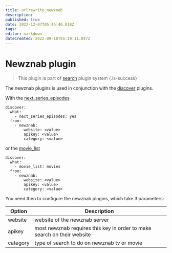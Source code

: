 ```yaml
---
title: urlrewrite_newznab
description: 
published: true
date: 2022-12-07T05:46:46.018Z
tags: 
editor: markdown
dateCreated: 2022-09-18T05:19:11.047Z
---
```


# Newznab plugin
> This plugin is part of [search](/Plugins/Searches) plugin system
{.is-success}

The newznab plugins is used in conjunction with the [discover](/Plugins/discover) plugins.

With the [next_series_episodes](/Plugins/next_series_episodes)
```
discover:
  what:
    - next_series_episodes: yes
  from: 
    - newznab:
        website: <value>
        apikey: <value>
        category: <value>
```

or the [movie_list](/Plugins/List/movie_list)

```
discover:
  what:
    - movie_list: movies
  from: 
    - newznab:
        website: <value>
        apikey: <value>
        category: <value>
```


You need then to configure the newznab plugins, which take 3 parameters:


| **Option** | **Description** |
| --- | --- |
| website | website of the newznab server |
| apikey | most newznab requires this key in order to make search on their website |
| category | type of search to do on newznab tv or movie |
